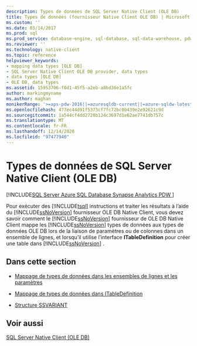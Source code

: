 ```yaml
---
description: Types de données de SQL Server Native Client (OLE DB)
title: Types de données (fournisseur Native Client OLE DB) | Microsoft Docs
ms.custom: ''
ms.date: 03/14/2017
ms.prod: sql
ms.prod_service: database-engine, sql-database, sql-data-warehouse, pdw
ms.reviewer: ''
ms.technology: native-client
ms.topic: reference
helpviewer_keywords:
- mapping data types [OLE DB]
- SQL Server Native Client OLE DB provider, data types
- data types [OLE DB]
- OLE DB, data types
ms.assetid: 15953706-f0d1-45f5-a2eb-a8bd36e1a5fc
author: markingmyname
ms.author: maghan
monikerRange: '>=aps-pdw-2016||=azuresqldb-current||=azure-sqldw-latest||>=sql-server-2016||>=sql-server-linux-2017||=azuresqldb-mi-current'
ms.openlocfilehash: 477ec44d91f5373cf7fc72bc0b439e2e92621c9d
ms.sourcegitcommit: 1a544cf4dd2720b124c3697d1e62ae7741db757c
ms.translationtype: MT
ms.contentlocale: fr-FR
ms.lasthandoff: 12/14/2020
ms.locfileid: "97477940"
---
```

# <a name="sql-server-native-client-data-types-ole-db"></a>Types de données de SQL Server Native Client (OLE DB)
[!INCLUDE[SQL Server Azure SQL Database Synapse Analytics PDW ](../../includes/applies-to-version/sql-asdb-asdbmi-asa-pdw.md)]

  Pour exécuter des [!INCLUDE[tsql](../../includes/tsql-md.md)] instructions et traiter les résultats à l’aide du [!INCLUDE[ssNoVersion](../../includes/ssnoversion-md.md)] fournisseur OLE DB Native Client, vous devez savoir comment le [!INCLUDE[ssNoVersion](../../includes/ssnoversion-md.md)] fournisseur de OLE DB Native Client mappe les [!INCLUDE[ssNoVersion](../../includes/ssnoversion-md.md)] types de données aux types de données OLE DB lors de la liaison de paramètres ou de colonnes dans un ensemble de lignes, et lorsqu’il utilise l’interface **ITableDefinition** pour créer une table dans [!INCLUDE[ssNoVersion](../../includes/ssnoversion-md.md)] .  
  
## <a name="in-this-section"></a>Dans cette section  
  
-   [Mappage de types de données dans les ensembles de lignes et les paramètres](../../relational-databases/native-client-ole-db-data-types/data-type-mapping-in-rowsets-and-parameters.md)  
  
-   [Mappage de types de données dans ITableDefinition](../../relational-databases/native-client-ole-db-data-types/data-type-mapping-in-itabledefinition.md)  
  
-   [Structure SSVARIANT](../../relational-databases/native-client-ole-db-data-types/ssvariant-structure.md)  
  
## <a name="see-also"></a>Voir aussi  
 [SQL Server Native Client &#40;OLE DB&#41;](../../relational-databases/native-client/ole-db/sql-server-native-client-ole-db.md)  
  
  
